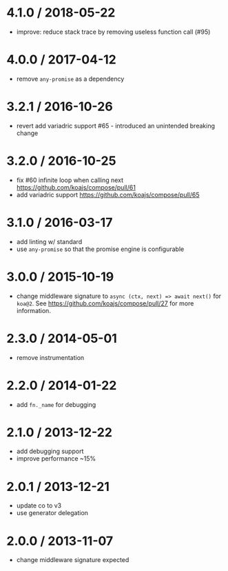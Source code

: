 4.1.0 / 2018-05-22
==================

* improve: reduce stack trace by removing useless function call (#95)

4.0.0 / 2017-04-12
==================

* remove `any-promise` as a dependency

3.2.1 / 2016-10-26
==================

* revert add variadric support #65 - introduced an unintended breaking change

3.2.0 / 2016-10-25
==================

* fix #60 infinite loop when calling next https://github.com/koajs/compose/pull/61
* add variadric support https://github.com/koajs/compose/pull/65

3.1.0 / 2016-03-17
==================

* add linting w/ standard
* use `any-promise` so that the promise engine is configurable

3.0.0 / 2015-10-19
==================

* change middleware signature to `async (ctx, next) => await next()` for `koa@2`.
  See https://github.com/koajs/compose/pull/27 for more information.

2.3.0 / 2014-05-01
==================

* remove instrumentation

2.2.0 / 2014-01-22
==================

* add `fn._name` for debugging

2.1.0 / 2013-12-22
==================

* add debugging support
* improve performance ~15%

2.0.1 / 2013-12-21
==================

* update co to v3
* use generator delegation

2.0.0 / 2013-11-07
==================

* change middleware signature expected
